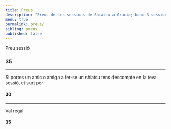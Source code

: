 ```yaml
---
title: Preus
description: "Preus de les sessions de Shiatsu a Gracia; bono 3 sessions, primera sessió i sessió puntual de shiatsu a Barcelona."
menu: true
permalink: preus/
sibling: preus
published: false
---
```



Preu sessió

### 35

---

Si portes un amic o amiga a fer-se un shiatsu
tens descompte en la teva sessió, et surt per

#### 30

---

Val regal

#### 35


